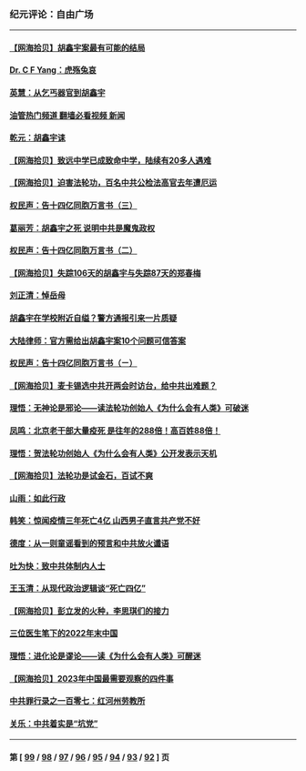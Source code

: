 ### 纪元评论：自由广场
---
#### [【网海拾贝】胡鑫宇案最有可能的结局](../../pages/nsc993/n13922327.md?02050330) 
#### [Dr. C F Yang：虎殇兔哀](../../pages/nsc993/n13922352.md?02050330) 
#### [英慧：从乞丐器官到胡鑫宇](../../pages/nsc993/n13922344.md?02050330) 
#### [油管热门频道 翻墙必看视频 新闻](ok?02050330)
#### [乾元：胡鑫宇诔](../../pages/nsc993/n13922017.md?02050330) 
#### [【网海拾贝】致远中学已成致命中学，陆续有20多人遇难](../../pages/nsc993/n13921434.md?02050330) 
#### [【网海拾贝】迫害法轮功，百名中共公检法高官去年遭厄运](../../pages/nsc993/n13920823.md?02050330) 
#### [权民声：告十四亿同胞万言书（三）](../../pages/nsc993/n13919505.md?02050330) 
#### [葛丽芳：胡鑫宇之死 说明中共是魔鬼政权](../../pages/nsc993/n13920681.md?02050330) 
#### [权民声：告十四亿同胞万言书（二）](../../pages/nsc993/n13919417.md?02050330) 
#### [【网海拾贝】失踪106天的胡鑫宇与失踪87天的郑春梅](../../pages/nsc993/n13919920.md?02050330) 
#### [刘正清：悼岳母](../../pages/nsc993/n13919896.md?02050330) 
#### [胡鑫宇在学校附近自缢？警方通报引来一片质疑](../../pages/nsc993/n13919412.md?02050330) 
#### [大陆律师：官方需给出胡鑫宇案10个问题可信答案](../../pages/nsc993/n13919377.md?02050330) 
#### [权民声：告十四亿同胞万言书（ㄧ）](../../pages/nsc993/n13919302.md?02050330) 
#### [【网海拾贝】麦卡锡选中共开两会时访台，给中共出难题？](../../pages/nsc993/n13919276.md?02050330) 
#### [理悟：无神论是邪论——读法轮功创始人《为什么会有人类》可破迷](../../pages/nsc993/n13919115.md?02050330) 
#### [凤鸣：北京老干部大量疫死 是往年的288倍！高百姓88倍！](../../pages/nsc993/n13919072.md?02050330) 
#### [理悟：贺法轮功创始人《为什么会有人类》公开发表示天机](../../pages/nsc993/n13919000.md?02050330) 
#### [【网海拾贝】法轮功是试金石，百试不爽](../../pages/nsc993/n13918078.md?02050330) 
#### [山雨：如此行政](../../pages/nsc993/n13918169.md?02050330) 
#### [韩笑：惊闻疫情三年死亡4亿 山西男子直言共产党不好](../../pages/nsc993/n13918134.md?02050330) 
#### [德度：从一则童谣看到的预言和中共放火谶语](../../pages/nsc993/n13917491.md?02050330) 
#### [吐为快：致中共体制内人士](../../pages/nsc993/n13917176.md?02050330) 
#### [王玉清：从现代政治逻辑谈“死亡四亿”](../../pages/nsc993/n13917133.md?02050330) 
#### [【网海拾贝】彭立发的火种，李思琪们的接力](../../pages/nsc993/n13916956.md?02050330) 
#### [三位医生笔下的2022年末中国](../../pages/nsc993/n13916545.md?02050330) 
#### [理悟：进化论是谬论——读《为什么会有人类》可醒迷](../../pages/nsc993/n13916374.md?02050330) 
#### [【网海拾贝】2023年中国最需要观察的四件事](../../pages/nsc993/n13915970.md?02050330) 
#### [中共罪行录之一百零七：红河州劳教所](../../pages/nsc993/n13915968.md?02050330) 
#### [关乐：中共着实是“坑党”](../../pages/nsc993/n13915961.md?02050330) 

---
#### 第 [ [99](./99.md?02050330) / [98](./98.md?02050330) / [97](./97.md?02050330) / [96](./96.md?02050330) / [95](./95.md?02050330) / [94](./94.md?02050330) / [93](./93.md?02050330) / [92](./92.md?02050330) ] 页
